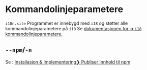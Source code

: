 # Kommandolinjeparametere

`i18n.site` Programmet er innebygd med `i18` og støtter alle kommandolinjeparametere på `i18` Se [dokumentasjonen for ➔ `i18` kommandolinjeparametere.](/i18/cli)

## `--npm`/`-n`

Se : [Installasjon & Implementering❯ Publiser innhold til npm](/i18n.site/use#npm)